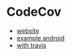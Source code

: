 # CodeCov

* [website](https://codecov.io/)
* [example android](https://github.com/codecov/example-android)
* [with travis](https://github.com/codecov/example-android/blob/master/.travis.yml)
